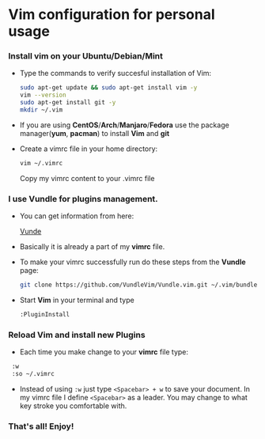 # Vim configuration for personal usage

### Install vim on your Ubuntu/Debian/Mint
 * Type the commands to verify succesful installation of Vim:
     ```sh
     sudo apt-get update && sudo apt-get install vim -y
     vim --version
     sudo apt-get install git -y
     mkdir ~/.vim
     ```

 * If you are using **CentOS**/**Arch**/**Manjaro**/**Fedora** use the package manager(**yum**, **pacman**) to install **Vim** and **git**
 * Create a vimrc file in your home directory:
    ```sh
    vim ~/.vimrc
    ```
    Copy my vimrc content to your .vimrc file

### I use **Vundle** for plugins management. 
 * You can get information from here:
        
    [Vunde](https://github.com/VundleVim/Vundle.vim)

 * Basically it is already a part of my **vimrc** file.
 * To make your vimrc successfully run do these steps from the **Vundle** page:
    ```sh
    git clone https://github.com/VundleVim/Vundle.vim.git ~/.vim/bundle/Vundle.vim
    ```
 * Start **Vim** in your terminal and type
    ```sh
    :PluginInstall
    ```
### Reload Vim and install new Plugins
 * Each time you make change to your **vimrc** file type:
  ```sh
   :w
   :so ~/.vimrc
  ```

  * Instead of using ```:w``` just type ```<Spacebar> + w``` to save your document. In my vimrc file I define ```<Spacebar>``` as a leader. You may change to what key stroke you comfortable with.

### That's all! Enjoy!
